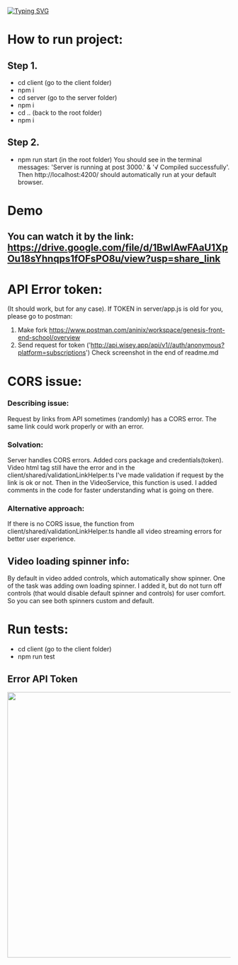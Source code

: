<a href="https://git.io/typing-svg"><img src="https://readme-typing-svg.demolab.com?font=Crimson+Text&weight=600&size=30&pause=1000&color=000000&center=true&vCenter=true&multiline=true&width=800&height=60&lines=%F0%9F%91%8B+Hello+and+Welcome." alt="Typing SVG" /></a>

# How to run project:

## Step 1.
- cd client (go to the client folder)
- npm i
- cd server (go to the server folder)
- npm i
- cd .. (back to the root folder)
- npm i

## Step 2.
- npm run start (in the root folder)
You should see in the terminal messages: 'Server is running at post 3000.' &  '√ Compiled successfully'. 
Then http://localhost:4200/ should automatically run at your default browser.

# Demo

## You can watch it by the link: https://drive.google.com/file/d/1BwlAwFAaU1XpOu18sYhnqps1fOFsPO8u/view?usp=share_link

# API Error token:
(It should work, but for any case).
If TOKEN in server/app.js is old for you, please go to postman:
1) Make fork https://www.postman.com/aninix/workspace/genesis-front-end-school/overview
2) Send request for token ('http://api.wisey.app/api/v1//auth/anonymous?platform=subscriptions')
Check screenshot in the end of readme.md

# CORS issue: 

### Describing issue:
Request by links from API sometimes (randomly) has a CORS error.
The same link could work properly or with an error.

### Solvation:
Server handles CORS errors. Added cors package and credentials(token).
Video html tag still have the error and in the client/shared/validationLinkHelper.ts I've made validation if request by the link is ok or not. Then in the VideoService, this function is used. I added comments in the code for faster understanding what is going on there. 

### Alternative approach:
If there is no CORS issue, the function from client/shared/validationLinkHelper.ts handle all video streaming errors for better user experience.

## Video loading spinner info:
By default in video added controls, which automatically show spinner. One of the task was adding own loading spinner. I added it, but do not turn off controls (that would disable default spinner and controls) for user comfort. So you can see both spinners custom and default.

# Run tests: 
- cd client (go to the client folder)
- npm run test 

## Error API Token
<img width="600" src="https://user-images.githubusercontent.com/78938313/226197551-90d70931-8f8d-4144-b5bb-494dfd2a559d.png" />
